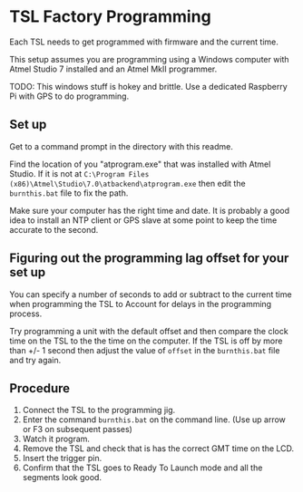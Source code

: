# TSL Factory Programming

Each TSL needs to get programmed with firmware and the current time.

This setup assumes you are programming using a Windows computer with Atmel Studio 7 installed and an Atmel MkII programmer.

TODO: This windows stuff is hokey and brittle. Use a dedicated Raspberry Pi with GPS to do programming.

## Set up

Get to a command prompt in the directory with this readme. 

Find the location of you "atprogram.exe" that was installed with Atmel Studio. If it is not at `C:\Program Files (x86)\Atmel\Studio\7.0\atbackend\atprogram.exe` then edit the `burnthis.bat` file to fix the path.

Make sure your computer has the right time and date. It is probably a good idea to install an NTP client or GPS slave at some point to keep the time accurate to the second.

## Figuring out the programming lag offset for your set up

You can specify a number of seconds to add or subtract to the current time when programming the TSL to Account for delays in the programming process. 

Try programming a unit with the default offset and then compare the clock time on the TSL to the the time on the computer. If the TSL is off by more than +/- 1 second then adjust the value of `offset` in the `burnthis.bat` file and try again. 
  
## Procedure

1. Connect the TSL to the programming jig.
2. Enter the command `burnthis.bat` on the command line. (Use up arrow or F3 on subsequent passes)
3. Watch it program.
4. Remove the TSL and check that is has the correct GMT time on the LCD.
5. Insert the trigger pin.
6. Confirm that the TSL goes to Ready To Launch mode and all the segments look good.


 